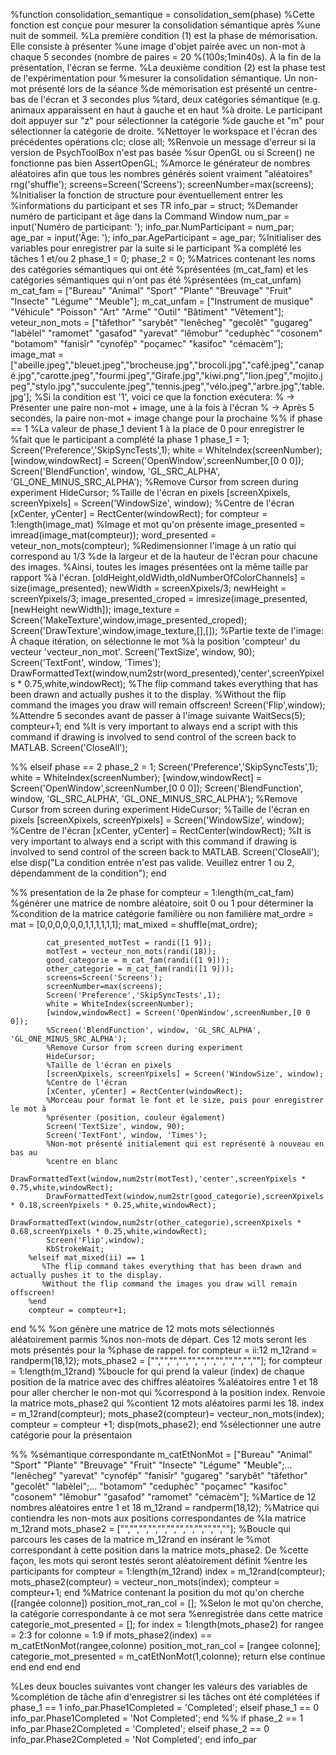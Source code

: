 %function consolidation_semantique = consolidation_sem(phase)
%Cette fonction est conçue pour mesurer la consolidation sémantique après
%une nuit de sommeil. 
%La première condition (1)  est la phase de mémorisation. Elle consiste à présenter
%une image d'objet pairée avec un non-mot à chaque 5 secondes (nombre de paires = 20 
%(100s;1min40s). À la fin de la présentation, l'écran se ferme.
%La deuxième condition (2) est la phase test de l'expérimentation pour
%mesurer la consolidation sémantique. Un non-mot présenté lors de la séance
%de mémorisation est présenté un centre-bas de l'écran et 3 secondes plus
%tard, deux catégories sémantique (e.g. animaux apparaissent en haut à gauche et en haut
%à droite. Le participant doit appuyer sur "z" pour sélectionner la catégorie
%de gauche et "m" pour sélectionner la catégorie de droite. 
%Nettoyer le workspace et l'écran des précédentes opérations
clc;
close all;
%Renvoie un message d'erreur si la version de PsychToolBox n'est pas basée
%sur OpenGL ou si Screen() ne fonctionne pas bien
AssertOpenGL;
%Amorce le générateur de nombres aléatoires afin que tous les nombres générés soient vraiment "aléatoires"
rng('shuffle');
screens=Screen('Screens');
screenNumber=max(screens);
%Initialiser la fonction de structure pour éventuellement entrer les
%informations du participant et ses TR
info_par = struct;
%Demander numéro de participant et âge dans la Command Window
num_par = input('Numéro de participant: ');
info_par.NumParticipant = num_par;
age_par = input('Âge: ');
info_par.AgeParticipant = age_par;
%Initialiser des variables pour enregistrer par la suite si le participant
%a complété les tâches 1 et/ou 2
phase_1 = 0;
phase_2 = 0;
%Matrices contenant les noms des catégories sémantiques qui ont été
%présentées (m_cat_fam) et les catégories sémantiques qui n'ont pas été
%présentées (m_cat_unfam)
m_cat_fam = ["Bureau" "Animal" "Sport" "Plante" "Breuvage" "Fruit" "Insecte" "Légume" "Meuble"];
m_cat_unfam = ["Instrument de musique" "Véhicule" "Poisson" "Art" "Arme" "Outil" "Bâtiment" "Vêtement"];
veteur_non_mots = ["tâfethor" "sarybêt" "lenêcheg" "gecolêt" "gugareg" "labèlel" "ramomet" "gasafod" "yarevat" "lêmobur" "ceduphèc" "cosonem" "botamom" "fanisîr" "cynofép" "poçamec" "kasifoc" "cémacèm"];
image_mat = ["abeille.jpeg","bleuet.jpeg","brocheuse.jpg","brocoli.jpg","café.jpeg","canapé.jpg","carotte.jpeg","fourmi.jpeg","Girafe.jpg","kiwi.png","lion.jpeg","mojito.jpeg","stylo.jpg","succulente.jpeg","tennis.jpeg","vélo.jpeg","arbre.jpg",'table.jpg'];
%Si la condition est '1', voici ce que la fonction exécutera:
% -> Présenter une paire non-mot + image, une à la fois à l'écran
% -> Après 5 secondes, la paire non-mot + image change pour la prochaine
%%
if phase == 1
    %La valeur de phase_1 devient 1 à la place de 0 pour enregistrer le
    %fait que le participant a complété la phase 1
    phase_1 = 1;
    Screen('Preference','SkipSyncTests',1);
    white = WhiteIndex(screenNumber);
    [window,windowRect] = Screen('OpenWindow',screenNumber,[0 0 0]);
    Screen('BlendFunction', window, 'GL_SRC_ALPHA', 'GL_ONE_MINUS_SRC_ALPHA');
    %Remove Cursor from screen during experiment
    HideCursor;
    %Taille de l'écran en pixels
    [screenXpixels, screenYpixels] = Screen('WindowSize', window);
    %Centre de l'écran
    [xCenter, yCenter] = RectCenter(windowRect);
    for compteur = 1:length(image_mat)
        %Image et mot qu'on présente
        image_presented = imread(image_mat(compteur));
        word_presented = veteur_non_mots(compteur);
        %Redimensionner l'image à un ratio qui correspond au 1/3
        %de la largeur et de la hauteur de l'écran pour chacune des images.
        %Ainsi, toutes les images présentées ont la même taille par rapport
        %à l'écran.
        [oldHeight,oldWidth,oldNumberOfColorChannels] = size(image_presented);
        newWidth = screenXpixels/3;
        newHeight = screenYpixels/3;
        image_presented_croped = imresize(image_presented, [newHeight newWidth]);
        image_texture = Screen('MakeTexture',window,image_presented_croped);
        Screen('DrawTexture',window,image_texture,[],[]);
        %Partie texte de l'image: À chaque itération, on sélectionne le mot
        %à la position 'compteur' du vecteur 'vecteur_non_mot'.
        Screen('TextSize', window, 90);
        Screen('TextFont', window, 'Times'); 
        DrawFormattedText(window,num2str(word_presented),'center',screenYpixels * 0.75,white,windowRect);
        %The flip command takes everything that has been drawn and actually pushes it to the display. 
        %Without the flip command the images you draw will remain offscreen!
        Screen('Flip',window);
        %Attendre 5 secondes avant de passer à l'image suivante
        WaitSecs(5);
        compteur+1;
    end
    %It is very important to always end a script with this command if drawing is involved to send control of the screen back to MATLAB.
        Screen('CloseAll');
        
%%
elseif phase == 2
    phase_2 = 1;
    Screen('Preference','SkipSyncTests',1);
    white = WhiteIndex(screenNumber);
    [window,windowRect] = Screen('OpenWindow',screenNumber,[0 0 0]);
    Screen('BlendFunction', window, 'GL_SRC_ALPHA', 'GL_ONE_MINUS_SRC_ALPHA');
    %Remove Cursor from screen during experiment
    HideCursor;
    %Taille de l'écran en pixels
    [screenXpixels, screenYpixels] = Screen('WindowSize', window);
    %Centre de l'écran
    [xCenter, yCenter] = RectCenter(windowRect);
     %It is very important to always end a script with this command if drawing is involved to send control of the screen back to MATLAB.
        Screen('CloseAll');
else
    disp("La condition entrée n'est pas valide. Veuillez entrer 1 ou 2, dépendamment de la condition");
end


%%
presentation de la 2e phase
for compteur = 1:length(m_cat_fam)
       %générer une matrice de nombre aléatoire, soit 0 ou 1 pour déterminer la
        %condition de la matrice catégorie familière ou non familière
        mat_ordre = mat = [0,0,0,0,0,0,1,1,1,1,1,1];
        mat_mixed = shuffle(mat_ordre);
     

            cat_presented_motTest = randi([1 9]);
            motTest = vecteur_non_mots(randi(18));
            good_categorie = m_cat_fam(randi([1 9]));
            other_categorie = m_cat_fam(randi([1 9]));
            screens=Screen('Screens');
            screenNumber=max(screens);
            Screen('Preference','SkipSyncTests',1);
            white = WhiteIndex(screenNumber);
            [window,windowRect] = Screen('OpenWindow',screenNumber,[0 0 0]);
            %Screen('BlendFunction', window, 'GL_SRC_ALPHA', 'GL_ONE_MINUS_SRC_ALPHA');
            %Remove Cursor from screen during experiment
            HideCursor;
            %Taille de l'écran en pixels
            [screenXpixels, screenYpixels] = Screen('WindowSize', window);
            %Centre de l'écran
            [xCenter, yCenter] = RectCenter(windowRect);
            %Morceau pour format le font et le size, puis pour enregistrer le mot à
            %présenter (position, couleur également)
            Screen('TextSize', window, 90);
            Screen('TextFont', window, 'Times'); 
            %Non-mot présenté initialement qui est représenté à nouveau en bas au
            %centre en blanc
            DrawFormattedText(window,num2str(motTest),'center',screenYpixels * 0.75,white,windowRect);
            DrawFormattedText(window,num2str(good_categorie),screenXpixels * 0.18,screenYpixels * 0.25,white,windowRect);
            DrawFormattedText(window,num2str(other_categorie),screenXpixels * 0.68,screenYpixels * 0.25,white,windowRect);
            Screen('Flip',window);
            KbStrokeWait;
        %elseif mat_mixed(ii) == 1
           %The flip command takes everything that has been drawn and actually pushes it to the display. 
           %Without the flip command the images you draw will remain offscreen!
        %end
        compteur = compteur+1;
end
%%
%on génère une matrice de 12 mots mots sélectionnés aléatoirement parmis
%nos non-mots de départ. Ces 12 mots seront les mots présentés pour la
%phase de rappel.
for compteur = ii:12
    m_12rand = randperm(18,12);
    mots_phase2 = ["","","","","","","","","","","",""];
    for compteur = 1:length(m_12rand) %boucle for qui prend la valeur (index) de chaque position de la matrice avec des chiffres aléatoires
        %aléatoires entre 1 et 18 pour aller chercher le non-mot qui
        %correspond à la position index. Renvoie la matrice mots_phase2 qui
        %contient 12 mots aléatoires parmi les 18.
        index = m_12rand(compteur);
        mots_phase2(compteur)= vecteur_non_mots(index);
        compteur = compteur +1;
        disp(mots_phase2);
    end
    %sélectionner une autre catégorie pour la présentaion
    

 %%
%sémantique correspondante
m_catEtNonMot = ["Bureau" "Animal" "Sport" "Plante" "Breuvage" "Fruit" "Insecte" "Légume" "Meuble";...
    "lenêcheg" "yarevat" "cynofép" "fanisîr" "gugareg" "sarybêt" "tâfethor" "gecolêt" "labèlel";...
    "botamom" "ceduphèc" "poçamec" "kasifoc" "cosonem" "lêmobur" "gasafod" "ramomet" "cémacèm"];
%Martice de 12 nombres aléatoires entre 1 et 18
m_12rand = randperm(18,12);
    %Matrice qui contiendra les non-mots aux positions correspondantes de
    %la matrice m_12rand
    mots_phase2 = ["","","","","","","","","","","",""];
    %Boucle qui parcours les cases de la matrice m_12rand en insérant le
    %mot correspondant à cette position dans la matrice mots_phase2. De
    %cette façon, les mots qui seront testés seront aléatoirement définit
    %entre les participants
   for compteur = 1:length(m_12rand)
       index = m_12rand(compteur);
       mots_phase2(compteur) = vecteur_non_mots(index);
       compteur = compteur+1;
   end
   %Matrice contenant la position du mot qu'on cherche ([rangée colonne]) 
   position_mot_ran_col = [];
   %Selon le mot qu'on cherche, la catégorie correspondante à ce mot sera
   %enregistrée dans cette matrice
   categorie_mot_presented = [];
   for index = 1:length(mots_phase2)
       for rangee = 2:3
           for colonne = 1:9
               if mots_phase2(index) == m_catEtNonMot(rangee,colonne)
                   position_mot_ran_col = [rangee colonne];
                   categorie_mot_presented = m_catEtNonMot(1,colonne);
                   return
               else
                   continue
               end
           end
       end
   end








%Les deux boucles suivantes vont changer les valeurs des variables de
%complétion de tâche afin d'enregistrer si les tâches ont été complétées
if phase_1 == 1
    info_par.Phase1Completed = 'Completed';
elseif phase_1 == 0
    info_par.Phase1Completed = 'Not Completed';
end
%%
if phase_2 == 1
    info_par.Phase2Completed = 'Completed';
elseif phase_2 == 0
    info_par.Phase2Completed = 'Not Completed';
end
info_par
